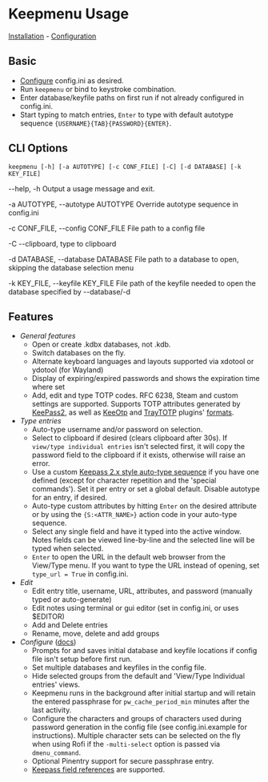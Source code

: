 # Keepmenu Usage

[Installation](install.md) - [Configuration](configure.md)

## Basic

- [Configure](configure.md) config.ini as desired.
- Run `keepmenu` or bind to keystroke combination.
- Enter database/keyfile paths on first run if not already configured in config.ini.
- Start typing to match entries, `Enter` to type with default autotype sequence
  `{USERNAME}{TAB}{PASSWORD}{ENTER}`.

## CLI Options

`keepmenu [-h] [-a AUTOTYPE] [-c CONF_FILE] [-C] [-d DATABASE] [-k KEY_FILE]`

--help, -h Output a usage message and exit.

-a AUTOTYPE, --autotype AUTOTYPE Override autotype sequence in config.ini

-c CONF_FILE, --config CONF_FILE File path to a config file

-C --clipboard, type to clipboard

-d DATABASE, --database DATABASE File path to a database to open, skipping the database selection menu

-k KEY_FILE, --keyfile KEY_FILE File path of the keyfile needed to open the database specified by --database/-d

## Features

- *General features*
    - Open or create .kdbx databases, not .kdb.
    - Switch databases on the fly.
    - Alternate keyboard languages and layouts supported via xdotool or ydotool (for
      Wayland)
    - Display of expiring/expired passwords and shows the expiration time where set
    - Add, edit and type TOTP codes. RFC 6238, Steam and custom settings are supported.
      Supports TOTP attributes generated by [KeePass2][3], as well as [KeeOtp][4] and [TrayTOTP][5] plugins' [formats][6].
- *Type entries*
    - Auto-type username and/or password on selection.
    - Select to clipboard if desired (clears clipboard after 30s). If `view/type
      individual entries` isn't selected first, it will copy the password field
      to the clipboard if it exists, otherwise will raise an error.
    - Use a custom [Keepass 2.x style auto-type sequence][1] if you have one defined
      (except for character repetition and the 'special commands'). Set it per entry
      or set a global default. Disable autotype for an entry, if desired.
    - Auto-type custom attributes by hitting `Enter` on the desired attribute or
      by using the `{S:<ATTR_NAME>}` action code in your auto-type sequence.
    - Select any single field and have it typed into the active window. Notes fields
      can be viewed line-by-line and the selected line will be typed when
      selected.
    - `Enter` to open the URL in the default web browser from the View/Type
      menu. If you want to type the URL instead of opening, set `type_url =
      True` in config.ini.
- *Edit*
    - Edit entry title, username, URL, attributes, and password (manually typed or auto-generate)
    - Edit notes using terminal or gui editor (set in config.ini, or uses $EDITOR)
    - Add and Delete entries
    - Rename, move, delete and add groups
- *Configure* ([docs](configure.md))
    - Prompts for and saves initial database and keyfile locations if config file
      isn't setup before first run.
    - Set multiple databases and keyfiles in the config file.
    - Hide selected groups from the default and 'View/Type Individual entries' views.
    - Keepmenu runs in the background after initial startup and will retain the
      entered passphrase for `pw_cache_period_min` minutes after the last activity.
    - Configure the characters and groups of characters used during password
      generation in the config file (see config.ini.example for instructions).
      Multiple character sets can be selected on the fly when using Rofi if the
      `-multi-select` option is passed via `dmenu_command`.
    - Optional Pinentry support for secure passphrase entry.
    - [Keepass field references][2] are supported.

[1]: https://keepass.info/help/base/autotype.html#autoseq "Keepass 2.x codes"
[2]: https://keepass.info/help/base/fieldrefs.html "Keepass field references"
[3]: https://keepass.info/help/base/placeholders.html#otp "KeePass2 TOTP fields"
[4]: https://github.com/tiuub/KeeOtp2 "KeeOtp2"
[5]: https://github.com/KeeTrayTOTP/KeeTrayTOTP "KeeTrayTOTP"
[6]: https://github.com/firecat53/keepmenu/issues/117#issuecomment-1182963273 "TOTP fields"

